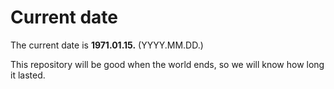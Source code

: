 # Current date

The current date is **1971.01.15.** (YYYY.MM.DD.)

This repository will be good when the world ends, so we will know how long it lasted.